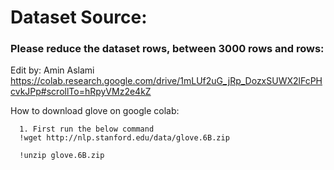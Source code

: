 # Dataset Source: 

### Please reduce the dataset rows, between 3000 rows and rows:

Edit by: Amin Aslami https://colab.research.google.com/drive/1mLUf2uG_jRp_DozxSUWX2lFcPHcvkJPp#scrollTo=hRpyVMz2e4kZ

How to download glove on google colab: 

      1. First run the below command
      !wget http://nlp.stanford.edu/data/glove.6B.zip

      !unzip glove.6B.zip
